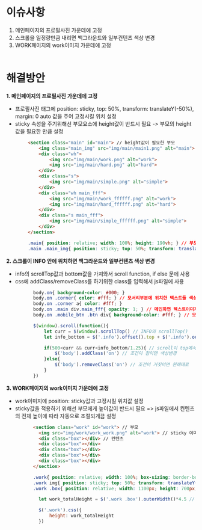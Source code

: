# 이슈사항
1. 메인페이지의 프로필사진 가운데에 고정
2. 스크롤을 일정량만큼 내리면 백그라운드와 일부컨텐츠 색상 변경
3. WORK페이지의 work이미지 가운데에 고정
<br><br>
# 해결방안
**1. 메인페이지의 프로필사진 가운데에 고정**
- 프로필사진 태그에 position: sticky, top: 50%, transform: translateY(-50%), margin: 0 auto 값을 주어 고정시킬 위치 설정
- sticky 속성을 주기위해선 부모요소에 height값이 반드시 필요 -> 부모의 height값을 필요한 만큼 설정
```html
        <section class="main" id="main"> // height값이 필요한 부모
            <img class="main_img" src="img/main/main1.png" alt="main"> // 여기가 프로필사진 부분
            <div class="wh">
                <img src="img/main/work.png" alt="work">
                <img src="img/main/hard.png" alt="hard">
            </div>
            <div class="s">
                <img src="img/main/simple.png" alt="simple">
            </div>
            <div class="wh main_fff">
                <img src="img/main/work_ffffff.png" alt="work">
                <img src="img/main/hard_ffffff.png" alt="hard">
            </div>
            <div class="s main_fff">
                <img src="img/main/simple_ffffff.png" alt="simple">
            </div>
        </section>
```
```css
        .main{ position: relative; width: 100%; height: 190vh; } // 부모에게 height값을 필요한 만큼 설정
        .main .main_img{ position: sticky; top: 50%; transform: translateY(-50%); margin: 0 auto; width: 25%; } // sticky를 활용한 고정값 설정
```
**2. 스크롤이 INFO 안에 위치하면 백그라운드와 일부컨텐츠 색상 변경**
- info의 scrollTop값과 bottom값을 가져와서 scroll function, if else 문에 사용
- css에 addClass/removeClass를 하기위한 class를 입력해서 js파일에 사용
```css
          body.on{ background-color: #000; }
          body.on .corner{ color: #fff; } // 모서리부분에 위치한 텍스트들 색상변경
          body.on .corner a{ color: #fff; }
          body.on .main div.main_fff{ opacity: 1; } // 메인화면 텍스트이미지들 색상변경
          body.on .mobile_btn .btn div{ background-color: #fff; } // 모바일 햄버거메뉴버튼 색상변경
```
```javascript
          $(window).scroll(function(){
              let curr = $(window).scrollTop() // INFO의 scrollTop()
              let info_bottom = $('.info').offset().top + $('.info').outerHeight() // INFO의 scrollBottom()

              if(500<curr && curr<info_bottom/1.25){ // scroll이 top에서 500을 초과하고, INFO의 scrollBottom보다 1.25배 만큼 내려갔을 때
                  $('body').addClass('on') // 조건이 참이면 색상변경
              }else{
                  $('body').removeClass('on') // 조건이 거짓이면 원래대로
              }
          })
```
**3. WORK페이지의 work이미지 가운데에 고정**
- work이미지에 position: sticky값과 고정시킬 위치값 설정
- sticky값을 적용하기 위해선 부모에게 높이값이 반드시 필요 => js파일에서 컨텐츠의 전체 높이에 따라 자동으로 조절되게끔 설정
```html
          <section class="work" id="work"> // 부모
            <img src="img/work/work_work.png" alt="work"> // sticky 이미지
            <div class="box"></div> // 컨텐츠
            <div class="box"></div>
            <div class="box"></div>
            <div class="box"></div>
            <div class="box"></div>
          </section>
```
```css
          .work{ position: relative; width: 100%; box-sizing: border-box; padding-top: 150px; } // 부모
          .work img{ position: sticky; top: 50%; transform: translateY(-50%); margin: 0 auto; width: 95%; height: auto; } // sticky 이미지
          .work .box{ position: relative; width: 1100px; height: 700px; margin: 150px auto; } // 컨텐츠
```
```javascript
            let work_totalHeight = $('.work .box').outerWidth()*4.5 // 부모에게 컨텐츠의 height, margin값을 모두 포함한 값만큼 height값 설정 (4.5만큼 곱해서 원하는 만큼의 높이값이 나오기위한 추가 설정)

            $('.work').css({
                height: work_totalHeight
            })
```
